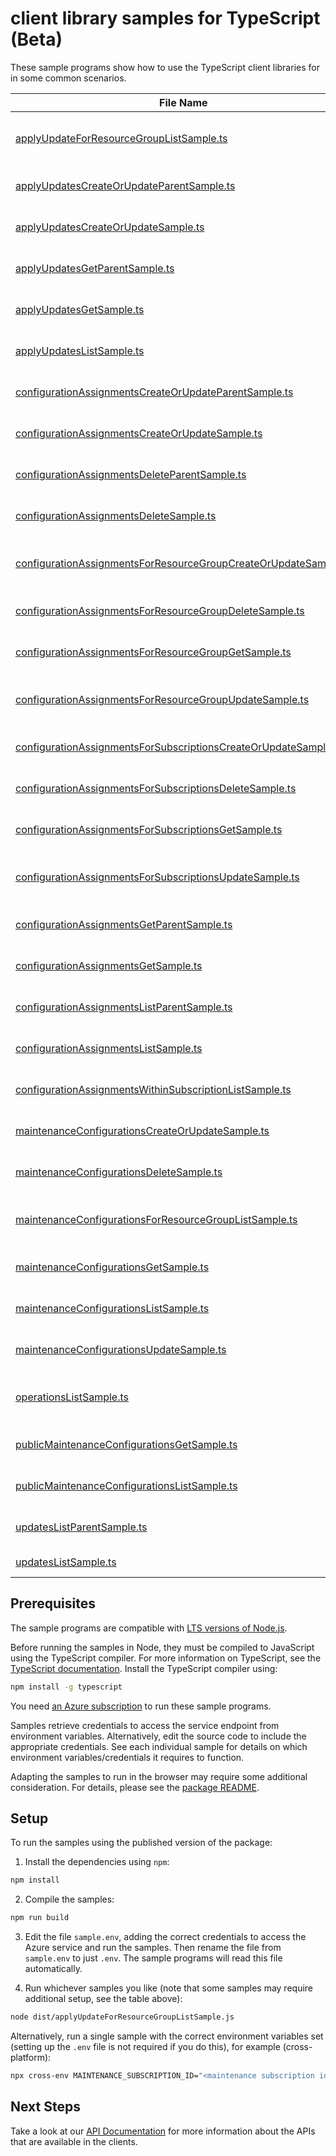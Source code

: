 # client library samples for TypeScript (Beta)

These sample programs show how to use the TypeScript client libraries for in some common scenarios.

| **File Name**                                                                                                                   | **Description**                                                                                                                                                                                                                     |
| ------------------------------------------------------------------------------------------------------------------------------- | ----------------------------------------------------------------------------------------------------------------------------------------------------------------------------------------------------------------------------------- |
| [applyUpdateForResourceGroupListSample.ts][applyupdateforresourcegrouplistsample]                                               | Get Configuration records within a subscription and resource group x-ms-original-file: specification/maintenance/resource-manager/Microsoft.Maintenance/stable/2023-04-01/examples/ApplyUpdatesResourceGroup_List.json              |
| [applyUpdatesCreateOrUpdateParentSample.ts][applyupdatescreateorupdateparentsample]                                             | Apply maintenance updates to resource with parent x-ms-original-file: specification/maintenance/resource-manager/Microsoft.Maintenance/stable/2023-04-01/examples/ApplyUpdates_CreateOrUpdateParent.json                            |
| [applyUpdatesCreateOrUpdateSample.ts][applyupdatescreateorupdatesample]                                                         | Apply maintenance updates to resource x-ms-original-file: specification/maintenance/resource-manager/Microsoft.Maintenance/stable/2023-04-01/examples/ApplyUpdates_CreateOrUpdate.json                                              |
| [applyUpdatesGetParentSample.ts][applyupdatesgetparentsample]                                                                   | Track maintenance updates to resource with parent x-ms-original-file: specification/maintenance/resource-manager/Microsoft.Maintenance/stable/2023-04-01/examples/ApplyUpdates_GetParent.json                                       |
| [applyUpdatesGetSample.ts][applyupdatesgetsample]                                                                               | Track maintenance updates to resource x-ms-original-file: specification/maintenance/resource-manager/Microsoft.Maintenance/stable/2023-04-01/examples/ApplyUpdates_Get.json                                                         |
| [applyUpdatesListSample.ts][applyupdateslistsample]                                                                             | Get Configuration records within a subscription x-ms-original-file: specification/maintenance/resource-manager/Microsoft.Maintenance/stable/2023-04-01/examples/ApplyUpdates_List.json                                              |
| [configurationAssignmentsCreateOrUpdateParentSample.ts][configurationassignmentscreateorupdateparentsample]                     | Register configuration for resource. x-ms-original-file: specification/maintenance/resource-manager/Microsoft.Maintenance/stable/2023-04-01/examples/ConfigurationAssignments_CreateOrUpdateParent.json                             |
| [configurationAssignmentsCreateOrUpdateSample.ts][configurationassignmentscreateorupdatesample]                                 | Register configuration for resource. x-ms-original-file: specification/maintenance/resource-manager/Microsoft.Maintenance/stable/2023-04-01/examples/ConfigurationAssignments_CreateOrUpdate.json                                   |
| [configurationAssignmentsDeleteParentSample.ts][configurationassignmentsdeleteparentsample]                                     | Unregister configuration for resource. x-ms-original-file: specification/maintenance/resource-manager/Microsoft.Maintenance/stable/2023-04-01/examples/ConfigurationAssignments_DeleteParent.json                                   |
| [configurationAssignmentsDeleteSample.ts][configurationassignmentsdeletesample]                                                 | Unregister configuration for resource. x-ms-original-file: specification/maintenance/resource-manager/Microsoft.Maintenance/stable/2023-04-01/examples/ConfigurationAssignments_Delete.json                                         |
| [configurationAssignmentsForResourceGroupCreateOrUpdateSample.ts][configurationassignmentsforresourcegroupcreateorupdatesample] | Register configuration for resource. x-ms-original-file: specification/maintenance/resource-manager/Microsoft.Maintenance/stable/2023-04-01/examples/ConfigurationAssignmentsForResourceGroup_CreateOrUpdate.json                   |
| [configurationAssignmentsForResourceGroupDeleteSample.ts][configurationassignmentsforresourcegroupdeletesample]                 | Unregister configuration for resource. x-ms-original-file: specification/maintenance/resource-manager/Microsoft.Maintenance/stable/2023-04-01/examples/ConfigurationAssignmentsForResourceGroup_Delete.json                         |
| [configurationAssignmentsForResourceGroupGetSample.ts][configurationassignmentsforresourcegroupgetsample]                       | Get configuration assignment for resource.. x-ms-original-file: specification/maintenance/resource-manager/Microsoft.Maintenance/stable/2023-04-01/examples/ConfigurationAssignmentsForResourceGroup_Get.json                       |
| [configurationAssignmentsForResourceGroupUpdateSample.ts][configurationassignmentsforresourcegroupupdatesample]                 | Register configuration for resource. x-ms-original-file: specification/maintenance/resource-manager/Microsoft.Maintenance/stable/2023-04-01/examples/ConfigurationAssignmentsForResourceGroup_UpdateForResource.json                |
| [configurationAssignmentsForSubscriptionsCreateOrUpdateSample.ts][configurationassignmentsforsubscriptionscreateorupdatesample] | Register configuration for resource. x-ms-original-file: specification/maintenance/resource-manager/Microsoft.Maintenance/stable/2023-04-01/examples/ConfigurationAssignmentsForSubscriptions_CreateOrUpdate.json                   |
| [configurationAssignmentsForSubscriptionsDeleteSample.ts][configurationassignmentsforsubscriptionsdeletesample]                 | Unregister configuration for resource. x-ms-original-file: specification/maintenance/resource-manager/Microsoft.Maintenance/stable/2023-04-01/examples/ConfigurationAssignmentsForSubscriptions_Delete.json                         |
| [configurationAssignmentsForSubscriptionsGetSample.ts][configurationassignmentsforsubscriptionsgetsample]                       | Get configuration assignment for resource.. x-ms-original-file: specification/maintenance/resource-manager/Microsoft.Maintenance/stable/2023-04-01/examples/ConfigurationAssignmentsForSubscriptions_Get.json                       |
| [configurationAssignmentsForSubscriptionsUpdateSample.ts][configurationassignmentsforsubscriptionsupdatesample]                 | Register configuration for resource. x-ms-original-file: specification/maintenance/resource-manager/Microsoft.Maintenance/stable/2023-04-01/examples/ConfigurationAssignmentsForSubscriptions_UpdateForResource.json                |
| [configurationAssignmentsGetParentSample.ts][configurationassignmentsgetparentsample]                                           | Get configuration assignment for resource.. x-ms-original-file: specification/maintenance/resource-manager/Microsoft.Maintenance/stable/2023-04-01/examples/ConfigurationAssignments_GetParent.json                                 |
| [configurationAssignmentsGetSample.ts][configurationassignmentsgetsample]                                                       | Get configuration assignment for resource.. x-ms-original-file: specification/maintenance/resource-manager/Microsoft.Maintenance/stable/2023-04-01/examples/ConfigurationAssignments_Get.json                                       |
| [configurationAssignmentsListParentSample.ts][configurationassignmentslistparentsample]                                         | List configurationAssignments for resource. x-ms-original-file: specification/maintenance/resource-manager/Microsoft.Maintenance/stable/2023-04-01/examples/ConfigurationAssignments_ListParent.json                                |
| [configurationAssignmentsListSample.ts][configurationassignmentslistsample]                                                     | List configurationAssignments for resource. x-ms-original-file: specification/maintenance/resource-manager/Microsoft.Maintenance/stable/2023-04-01/examples/ConfigurationAssignments_List.json                                      |
| [configurationAssignmentsWithinSubscriptionListSample.ts][configurationassignmentswithinsubscriptionlistsample]                 | Get configuration assignment within a subscription x-ms-original-file: specification/maintenance/resource-manager/Microsoft.Maintenance/stable/2023-04-01/examples/ConfigurationAssignmentsResultWithinSubscription_List.json       |
| [maintenanceConfigurationsCreateOrUpdateSample.ts][maintenanceconfigurationscreateorupdatesample]                               | Create or Update configuration record x-ms-original-file: specification/maintenance/resource-manager/Microsoft.Maintenance/stable/2023-04-01/examples/MaintenanceConfigurations_CreateOrUpdateForResource.json                      |
| [maintenanceConfigurationsDeleteSample.ts][maintenanceconfigurationsdeletesample]                                               | Delete Configuration record x-ms-original-file: specification/maintenance/resource-manager/Microsoft.Maintenance/stable/2023-04-01/examples/MaintenanceConfigurations_DeleteForResource.json                                        |
| [maintenanceConfigurationsForResourceGroupListSample.ts][maintenanceconfigurationsforresourcegrouplistsample]                   | Get Configuration records within a subscription and resource group x-ms-original-file: specification/maintenance/resource-manager/Microsoft.Maintenance/stable/2023-04-01/examples/MaintenanceConfigurationsResourceGroup_List.json |
| [maintenanceConfigurationsGetSample.ts][maintenanceconfigurationsgetsample]                                                     | Get Configuration record x-ms-original-file: specification/maintenance/resource-manager/Microsoft.Maintenance/stable/2023-04-01/examples/MaintenanceConfigurations_GetForResource.json                                              |
| [maintenanceConfigurationsListSample.ts][maintenanceconfigurationslistsample]                                                   | Get Configuration records within a subscription x-ms-original-file: specification/maintenance/resource-manager/Microsoft.Maintenance/stable/2023-04-01/examples/MaintenanceConfigurations_List.json                                 |
| [maintenanceConfigurationsUpdateSample.ts][maintenanceconfigurationsupdatesample]                                               | Patch configuration record x-ms-original-file: specification/maintenance/resource-manager/Microsoft.Maintenance/stable/2023-04-01/examples/MaintenanceConfigurations_UpdateForResource.json                                         |
| [operationsListSample.ts][operationslistsample]                                                                                 | List the available operations supported by the Microsoft.Maintenance resource provider x-ms-original-file: specification/maintenance/resource-manager/Microsoft.Maintenance/stable/2023-04-01/examples/Operations_List.json         |
| [publicMaintenanceConfigurationsGetSample.ts][publicmaintenanceconfigurationsgetsample]                                         | Get Public Maintenance Configuration record x-ms-original-file: specification/maintenance/resource-manager/Microsoft.Maintenance/stable/2023-04-01/examples/PublicMaintenanceConfigurations_GetForResource.json                     |
| [publicMaintenanceConfigurationsListSample.ts][publicmaintenanceconfigurationslistsample]                                       | Get Public Maintenance Configuration records x-ms-original-file: specification/maintenance/resource-manager/Microsoft.Maintenance/stable/2023-04-01/examples/PublicMaintenanceConfigurations_List.json                              |
| [updatesListParentSample.ts][updateslistparentsample]                                                                           | Get updates to resources. x-ms-original-file: specification/maintenance/resource-manager/Microsoft.Maintenance/stable/2023-04-01/examples/Updates_ListParent.json                                                                   |
| [updatesListSample.ts][updateslistsample]                                                                                       | Get updates to resources. x-ms-original-file: specification/maintenance/resource-manager/Microsoft.Maintenance/stable/2023-04-01/examples/Updates_List.json                                                                         |

## Prerequisites

The sample programs are compatible with [LTS versions of Node.js](https://github.com/nodejs/release#release-schedule).

Before running the samples in Node, they must be compiled to JavaScript using the TypeScript compiler. For more information on TypeScript, see the [TypeScript documentation][typescript]. Install the TypeScript compiler using:

```bash
npm install -g typescript
```

You need [an Azure subscription][freesub] to run these sample programs.

Samples retrieve credentials to access the service endpoint from environment variables. Alternatively, edit the source code to include the appropriate credentials. See each individual sample for details on which environment variables/credentials it requires to function.

Adapting the samples to run in the browser may require some additional consideration. For details, please see the [package README][package].

## Setup

To run the samples using the published version of the package:

1. Install the dependencies using `npm`:

```bash
npm install
```

2. Compile the samples:

```bash
npm run build
```

3. Edit the file `sample.env`, adding the correct credentials to access the Azure service and run the samples. Then rename the file from `sample.env` to just `.env`. The sample programs will read this file automatically.

4. Run whichever samples you like (note that some samples may require additional setup, see the table above):

```bash
node dist/applyUpdateForResourceGroupListSample.js
```

Alternatively, run a single sample with the correct environment variables set (setting up the `.env` file is not required if you do this), for example (cross-platform):

```bash
npx cross-env MAINTENANCE_SUBSCRIPTION_ID="<maintenance subscription id>" MAINTENANCE_RESOURCE_GROUP="<maintenance resource group>" node dist/applyUpdateForResourceGroupListSample.js
```

## Next Steps

Take a look at our [API Documentation][apiref] for more information about the APIs that are available in the clients.

[applyupdateforresourcegrouplistsample]: https://github.com/Azure/azure-sdk-for-js/blob/main/sdk/maintenance/arm-maintenance/samples/v1-beta/typescript/src/applyUpdateForResourceGroupListSample.ts
[applyupdatescreateorupdateparentsample]: https://github.com/Azure/azure-sdk-for-js/blob/main/sdk/maintenance/arm-maintenance/samples/v1-beta/typescript/src/applyUpdatesCreateOrUpdateParentSample.ts
[applyupdatescreateorupdatesample]: https://github.com/Azure/azure-sdk-for-js/blob/main/sdk/maintenance/arm-maintenance/samples/v1-beta/typescript/src/applyUpdatesCreateOrUpdateSample.ts
[applyupdatesgetparentsample]: https://github.com/Azure/azure-sdk-for-js/blob/main/sdk/maintenance/arm-maintenance/samples/v1-beta/typescript/src/applyUpdatesGetParentSample.ts
[applyupdatesgetsample]: https://github.com/Azure/azure-sdk-for-js/blob/main/sdk/maintenance/arm-maintenance/samples/v1-beta/typescript/src/applyUpdatesGetSample.ts
[applyupdateslistsample]: https://github.com/Azure/azure-sdk-for-js/blob/main/sdk/maintenance/arm-maintenance/samples/v1-beta/typescript/src/applyUpdatesListSample.ts
[configurationassignmentscreateorupdateparentsample]: https://github.com/Azure/azure-sdk-for-js/blob/main/sdk/maintenance/arm-maintenance/samples/v1-beta/typescript/src/configurationAssignmentsCreateOrUpdateParentSample.ts
[configurationassignmentscreateorupdatesample]: https://github.com/Azure/azure-sdk-for-js/blob/main/sdk/maintenance/arm-maintenance/samples/v1-beta/typescript/src/configurationAssignmentsCreateOrUpdateSample.ts
[configurationassignmentsdeleteparentsample]: https://github.com/Azure/azure-sdk-for-js/blob/main/sdk/maintenance/arm-maintenance/samples/v1-beta/typescript/src/configurationAssignmentsDeleteParentSample.ts
[configurationassignmentsdeletesample]: https://github.com/Azure/azure-sdk-for-js/blob/main/sdk/maintenance/arm-maintenance/samples/v1-beta/typescript/src/configurationAssignmentsDeleteSample.ts
[configurationassignmentsforresourcegroupcreateorupdatesample]: https://github.com/Azure/azure-sdk-for-js/blob/main/sdk/maintenance/arm-maintenance/samples/v1-beta/typescript/src/configurationAssignmentsForResourceGroupCreateOrUpdateSample.ts
[configurationassignmentsforresourcegroupdeletesample]: https://github.com/Azure/azure-sdk-for-js/blob/main/sdk/maintenance/arm-maintenance/samples/v1-beta/typescript/src/configurationAssignmentsForResourceGroupDeleteSample.ts
[configurationassignmentsforresourcegroupgetsample]: https://github.com/Azure/azure-sdk-for-js/blob/main/sdk/maintenance/arm-maintenance/samples/v1-beta/typescript/src/configurationAssignmentsForResourceGroupGetSample.ts
[configurationassignmentsforresourcegroupupdatesample]: https://github.com/Azure/azure-sdk-for-js/blob/main/sdk/maintenance/arm-maintenance/samples/v1-beta/typescript/src/configurationAssignmentsForResourceGroupUpdateSample.ts
[configurationassignmentsforsubscriptionscreateorupdatesample]: https://github.com/Azure/azure-sdk-for-js/blob/main/sdk/maintenance/arm-maintenance/samples/v1-beta/typescript/src/configurationAssignmentsForSubscriptionsCreateOrUpdateSample.ts
[configurationassignmentsforsubscriptionsdeletesample]: https://github.com/Azure/azure-sdk-for-js/blob/main/sdk/maintenance/arm-maintenance/samples/v1-beta/typescript/src/configurationAssignmentsForSubscriptionsDeleteSample.ts
[configurationassignmentsforsubscriptionsgetsample]: https://github.com/Azure/azure-sdk-for-js/blob/main/sdk/maintenance/arm-maintenance/samples/v1-beta/typescript/src/configurationAssignmentsForSubscriptionsGetSample.ts
[configurationassignmentsforsubscriptionsupdatesample]: https://github.com/Azure/azure-sdk-for-js/blob/main/sdk/maintenance/arm-maintenance/samples/v1-beta/typescript/src/configurationAssignmentsForSubscriptionsUpdateSample.ts
[configurationassignmentsgetparentsample]: https://github.com/Azure/azure-sdk-for-js/blob/main/sdk/maintenance/arm-maintenance/samples/v1-beta/typescript/src/configurationAssignmentsGetParentSample.ts
[configurationassignmentsgetsample]: https://github.com/Azure/azure-sdk-for-js/blob/main/sdk/maintenance/arm-maintenance/samples/v1-beta/typescript/src/configurationAssignmentsGetSample.ts
[configurationassignmentslistparentsample]: https://github.com/Azure/azure-sdk-for-js/blob/main/sdk/maintenance/arm-maintenance/samples/v1-beta/typescript/src/configurationAssignmentsListParentSample.ts
[configurationassignmentslistsample]: https://github.com/Azure/azure-sdk-for-js/blob/main/sdk/maintenance/arm-maintenance/samples/v1-beta/typescript/src/configurationAssignmentsListSample.ts
[configurationassignmentswithinsubscriptionlistsample]: https://github.com/Azure/azure-sdk-for-js/blob/main/sdk/maintenance/arm-maintenance/samples/v1-beta/typescript/src/configurationAssignmentsWithinSubscriptionListSample.ts
[maintenanceconfigurationscreateorupdatesample]: https://github.com/Azure/azure-sdk-for-js/blob/main/sdk/maintenance/arm-maintenance/samples/v1-beta/typescript/src/maintenanceConfigurationsCreateOrUpdateSample.ts
[maintenanceconfigurationsdeletesample]: https://github.com/Azure/azure-sdk-for-js/blob/main/sdk/maintenance/arm-maintenance/samples/v1-beta/typescript/src/maintenanceConfigurationsDeleteSample.ts
[maintenanceconfigurationsforresourcegrouplistsample]: https://github.com/Azure/azure-sdk-for-js/blob/main/sdk/maintenance/arm-maintenance/samples/v1-beta/typescript/src/maintenanceConfigurationsForResourceGroupListSample.ts
[maintenanceconfigurationsgetsample]: https://github.com/Azure/azure-sdk-for-js/blob/main/sdk/maintenance/arm-maintenance/samples/v1-beta/typescript/src/maintenanceConfigurationsGetSample.ts
[maintenanceconfigurationslistsample]: https://github.com/Azure/azure-sdk-for-js/blob/main/sdk/maintenance/arm-maintenance/samples/v1-beta/typescript/src/maintenanceConfigurationsListSample.ts
[maintenanceconfigurationsupdatesample]: https://github.com/Azure/azure-sdk-for-js/blob/main/sdk/maintenance/arm-maintenance/samples/v1-beta/typescript/src/maintenanceConfigurationsUpdateSample.ts
[operationslistsample]: https://github.com/Azure/azure-sdk-for-js/blob/main/sdk/maintenance/arm-maintenance/samples/v1-beta/typescript/src/operationsListSample.ts
[publicmaintenanceconfigurationsgetsample]: https://github.com/Azure/azure-sdk-for-js/blob/main/sdk/maintenance/arm-maintenance/samples/v1-beta/typescript/src/publicMaintenanceConfigurationsGetSample.ts
[publicmaintenanceconfigurationslistsample]: https://github.com/Azure/azure-sdk-for-js/blob/main/sdk/maintenance/arm-maintenance/samples/v1-beta/typescript/src/publicMaintenanceConfigurationsListSample.ts
[updateslistparentsample]: https://github.com/Azure/azure-sdk-for-js/blob/main/sdk/maintenance/arm-maintenance/samples/v1-beta/typescript/src/updatesListParentSample.ts
[updateslistsample]: https://github.com/Azure/azure-sdk-for-js/blob/main/sdk/maintenance/arm-maintenance/samples/v1-beta/typescript/src/updatesListSample.ts
[apiref]: https://docs.microsoft.com/javascript/api/@azure/arm-maintenance?view=azure-node-preview
[freesub]: https://azure.microsoft.com/free/
[package]: https://github.com/Azure/azure-sdk-for-js/tree/main/sdk/maintenance/arm-maintenance/README.md
[typescript]: https://www.typescriptlang.org/docs/home.html
